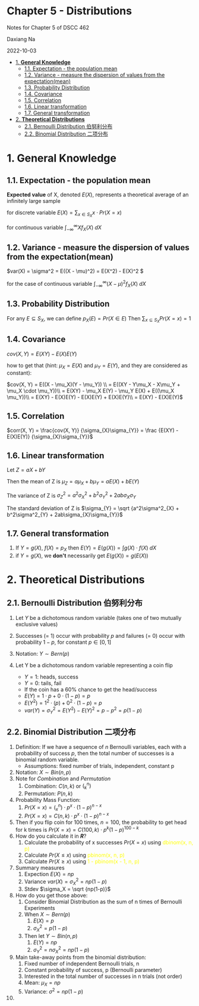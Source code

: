
# **Chapter 5 - Distributions** <!-- omit in toc -->

Notes for Chapter 5 of DSCC 462

Daxiang Na

2022-10-03

- [1. **General Knowledge**](#1-general-knowledge)
  - [1.1. Expectation -  the population mean](#11-expectation----the-population-mean)
  - [1.2. Variance - measure the dispersion of values from the expectation(mean)](#12-variance---measure-the-dispersion-of-values-from-the-expectationmean)
  - [1.3. Probability Distribution](#13-probability-distribution)
  - [1.4. Covariance](#14-covariance)
  - [1.5. Correlation](#15-correlation)
  - [1.6. Linear transformation](#16-linear-transformation)
  - [1.7. General transformation](#17-general-transformation)
- [2. **Theoretical Distributions**](#2-theoretical-distributions)
  - [2.1. Bernoulli Distribution 伯努利分布](#21-bernoulli-distribution-伯努利分布)
  - [2.2. Binomial Distribution 二项分布](#22-binomial-distribution-二项分布)


# 1. **General Knowledge**
## 1.1. Expectation -  the population mean

**Expected value** of X, denoted $E(X)$, represents a theoretical average of an infinitely large sample

for discrete variable
$E(X) = \sum_{x \in S_X} x \cdot Pr(X = x)$

for continuous variable 
$\int_{-\infty}^{\infty} Xf_X (X) \; dX$

## 1.2. Variance - measure the dispersion of values from the expectation(mean)

$var(X) = \sigma^2 = E((X - \mu)^2) = E(X^2) - E(X)^2 $

for the case of continuous variable 
$\int_{-\infty}^{\infty} (X - \mu)^2f_X(X) \; dX$

## 1.3. Probability Distribution
For any 
$E\subseteq S_{X}$, we can define 
${p}_{X}(E) = Pr(X \in E)$
Then 
$\displaystyle \sum_{x \subseteq S_{X}} Pr(X = x) = 1$

## 1.4. Covariance

$cov(X, Y) = E(XY) - E(X)E(Y)$

how to get that (hint: $\mu_X = E(X)$ and $\mu_Y = E(Y)$, and they are considered as constant):

$cov(X, Y) = E((X - \mu_X)(Y - \mu_Y)) \\
= E((XY - Y\mu_X - X\mu_Y + \mu_X \cdot \mu_Y))\\
= E(XY) - \mu_X E(Y) - \mu_Y E(X) + E((\mu_X \mu_Y))\\
= E(XY) - E(X)E(Y) - E(X)E(Y) + E(X)E(Y)\\
= E(XY) - E(X)E(Y)$

## 1.5. Correlation
$corr(X, Y) = \frac{cov(X, Y)} {\sigma_{X}\sigma_{Y}} = \frac {E(XY) - E(X)E(Y)} {\sigma_{X}\sigma_{Y}}$

## 1.6. Linear transformation
Let 
$Z = aX + bY$

Then the mean of Z is 
$\mu_{Z} = a\mu_X + b\mu_Y = aE(X) + bE(Y)$

The variance of Z is 
$\sigma^2_{Z} = a^2\sigma^2_{X} + b^2\sigma^2_{Y} + 2ab\sigma_{X}\sigma_{Y}$

The standard deviation of Z is 
$\sigma_{Y} = \sqrt {a^2\sigma^2_{X} + b^2\sigma^2_{Y} + 2ab\sigma_{X}\sigma_{Y}}$

## 1.7. General transformation
1. If 
$Y = g(X)$, 
$f(X) = p_X$
then 
$E(Y) = E(g(X)) = \int {g(X)}\cdot{f(X)} \;dX$
2. if $Y = g(X)$, we **don't** necessarily get 
$E(g(X)) = g(E(X))$

# 2. **Theoretical Distributions**

## 2.1. Bernoulli Distribution 伯努利分布
1. Let $Y$ be a dichotomous random variable (takes one of two mutually exclusive values) 

2. Successes (= 1) occur with probability $p$ and failures (= 0) occur with probability $1-p$, for constant $p \in [0,1]$

3. Notation: $Y \sim Bern(p)$

4. Let Y be a dichotomous random variable representing a coin flip
   - $Y = 1$: heads, success
   - $Y = 0$: tails, fail
   - If the coin has a 60% chance to get the head/success
   - $E(Y) = 1\cdot p + 0\cdot(1-p) = p$
   - $E(Y^2) = 1^2\cdot(p) + 0^2\cdot(1-p) = p$
   - $var(Y) = \sigma^2_{Y} = E(Y^2) - E(Y)^2 = p - p^2 = p(1-p)$

## 2.2. Binomial Distribution 二项分布
1. Definition: If we have a sequence of $n$ Bernoulli variables, each with a probability of success $p$, then the total number of successes is a binomial random variable.
   - Assumptions: fixed number of trials, independent, constant p
2. Notation: $X \sim Bin(n,p)$
3. Note for *Combination* and *Permutation*
   1. Combination: $C(n,k)$ or $\mathrm(^n_k)$
   2. Permutation: $P(n,k)$
4. Probability Mass Function:
   1. $Pr(X = x) = \mathrm(^n_x) \cdot p^{x} \cdot (1-p)^{n-x}$
   2. $Pr(X = x) = C(n,k) \cdot p^{x} \cdot (1-p)^{n-x}$
5. Then if you flip coin for 100 times, $n = 100$, the probability to get head for k times is $Pr(X = x) = C(100, k) \cdot p^{k} (1-p)^{100-k}$
6. How do you calculate it in ***R***?
   1. Calculate the probability of x successes $Pr(X = x)$ using <span style="color:yellow">dbinom(x, n, p)</span>
   2. Calculate $Pr(X \le x)$ using <span style="color:yellow">pbinom(x, n, p)</span>
   3. Calculate $Pr(X \ge x)$ using <span style="color:yellow">1 - pbinom(x - 1, n, p)</span>
7. Summary measures
   1. Expection $E(X) = np$
   2. Variance $var(X) = \sigma^2_X = np(1-p)$
   3. Stdev $\sigma_X = \sqrt {np(1-p)}$
8. How do you get those above:
   1. Consider Binomial Distribution as the sum of n times of Bernoulli Experiments
   2. When $X \sim Bern(p)$
      1. $E(X) = p$
      2. $\sigma^2_X = p(1-p)$
   3. Then let $Y \sim Bin(n,p)$
      1. $E(Y) = np$
      2. $\sigma^2_Y = n\sigma^2_X = np(1-p)$
9. Main take-away points from the binomial distribution: 
   1.  Fixed number of independent Bernoulli trials, n
   2.  Constant probability of success, p (Bernoulli parameter)
   3.  Interested in the total number of successes in n trials (not order)
   4.  Mean: $\mu_X = np$
   5.  Variance: $\sigma^2 = np(1 − p)$
10.  









